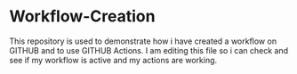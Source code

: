 # Workflow-Creation
This repository is used to demonstrate how i have created a workflow on GITHUB and to use GITHUB Actions.
I am editing this file so i can check and see if my workflow is active and my actions are working.
